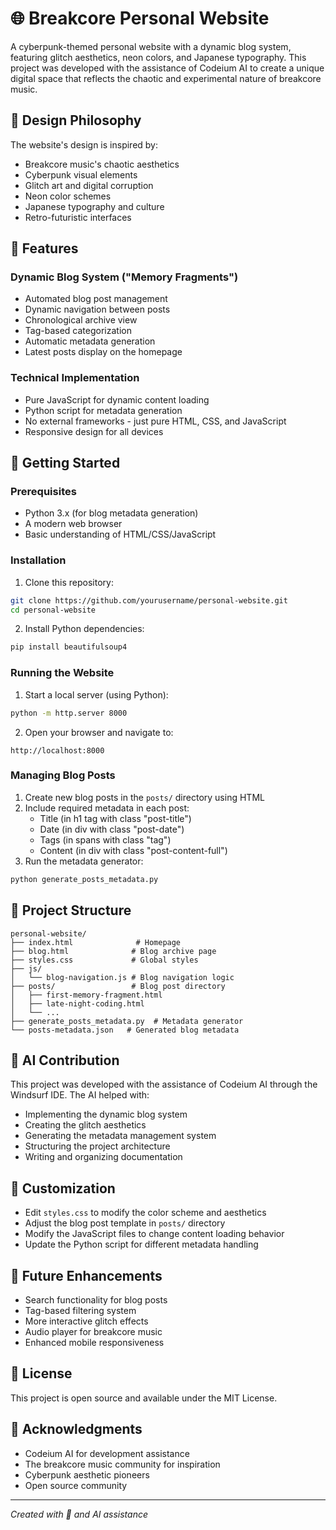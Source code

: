 # 🌐 Breakcore Personal Website

A cyberpunk-themed personal website with a dynamic blog system, featuring glitch aesthetics, neon colors, and Japanese typography. This project was developed with the assistance of Codeium AI to create a unique digital space that reflects the chaotic and experimental nature of breakcore music.

## 🎨 Design Philosophy

The website's design is inspired by:
- Breakcore music's chaotic aesthetics
- Cyberpunk visual elements
- Glitch art and digital corruption
- Neon color schemes
- Japanese typography and culture
- Retro-futuristic interfaces

## 🔧 Features

### Dynamic Blog System ("Memory Fragments")
- Automated blog post management
- Dynamic navigation between posts
- Chronological archive view
- Tag-based categorization
- Automatic metadata generation
- Latest posts display on the homepage

### Technical Implementation
- Pure JavaScript for dynamic content loading
- Python script for metadata generation
- No external frameworks - just pure HTML, CSS, and JavaScript
- Responsive design for all devices

## 🚀 Getting Started

### Prerequisites
- Python 3.x (for blog metadata generation)
- A modern web browser
- Basic understanding of HTML/CSS/JavaScript

### Installation
1. Clone this repository:
```bash
git clone https://github.com/yourusername/personal-website.git
cd personal-website
```

2. Install Python dependencies:
```bash
pip install beautifulsoup4
```

### Running the Website
1. Start a local server (using Python):
```bash
python -m http.server 8000
```

2. Open your browser and navigate to:
```
http://localhost:8000
```

### Managing Blog Posts
1. Create new blog posts in the `posts/` directory using HTML
2. Include required metadata in each post:
   - Title (in h1 tag with class "post-title")
   - Date (in div with class "post-date")
   - Tags (in spans with class "tag")
   - Content (in div with class "post-content-full")
3. Run the metadata generator:
```bash
python generate_posts_metadata.py
```

## 📁 Project Structure
```
personal-website/
├── index.html              # Homepage
├── blog.html              # Blog archive page
├── styles.css             # Global styles
├── js/
│   └── blog-navigation.js # Blog navigation logic
├── posts/                 # Blog post directory
│   ├── first-memory-fragment.html
│   ├── late-night-coding.html
│   └── ...
├── generate_posts_metadata.py  # Metadata generator
└── posts-metadata.json   # Generated blog metadata
```

## 🤖 AI Contribution
This project was developed with the assistance of Codeium AI through the Windsurf IDE. The AI helped with:
- Implementing the dynamic blog system
- Creating the glitch aesthetics
- Generating the metadata management system
- Structuring the project architecture
- Writing and organizing documentation

## 🎨 Customization
- Edit `styles.css` to modify the color scheme and aesthetics
- Adjust the blog post template in `posts/` directory
- Modify the JavaScript files to change content loading behavior
- Update the Python script for different metadata handling

## 🔮 Future Enhancements
- Search functionality for blog posts
- Tag-based filtering system
- More interactive glitch effects
- Audio player for breakcore music
- Enhanced mobile responsiveness

## 📝 License
This project is open source and available under the MIT License.

## 🙏 Acknowledgments
- Codeium AI for development assistance
- The breakcore music community for inspiration
- Cyberpunk aesthetic pioneers
- Open source community

---
*Created with 💜 and AI assistance*
